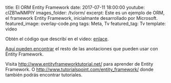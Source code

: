 title: El ORM Entity Framework
date: 2017-07-11 18:00:00
youtube: cIZB1wNMPlY
images_folder: /tv/orm/
excerpt: Este es un ejemplo de ORM, el framework Entity Framework, inicialmante desarrollado por Microsoft.
featured_image: overlay-code.png
tags: Meta, Tv
featured_tag: Tv
template: video

Obtén el código que describí en el video: <a href="https://github.com/ThatCSharpGuy/agenda-orm" target="_blank">enlace</a>.

<a href="https://msdn.microsoft.com/en-us/library/jj591583(v=vs.113).aspx" target="_blank">Aquí pueden encontrar</a> el resto de las anotaciones que pueden usar con Entity Framework.  

Visita <a href="http://www.entityframeworktutorial.net/" target="_blank">http://www.entityframeworktutorial.net/</a> para aprender de Entity Framework. O <a href="http://www.tutorialspoint.com/entity_framework/" target="_blank">http://www.tutorialspoint.com/entity_framework/</a> donde también podrás encontrar tutoriales.
